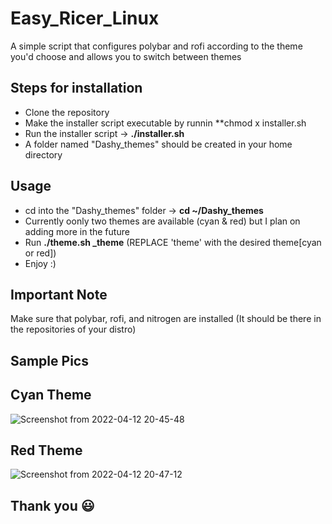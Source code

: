 # Easy_Ricer_Linux
A simple script that configures polybar and rofi according to the theme you'd choose and allows you to switch between themes  
## Steps for installation
* Clone the repository
* Make the installer script executable by runnin **chmod x installer.sh
* Run the installer script → **./installer.sh**
* A folder named "Dashy_themes" should be created in your home directory
## Usage
* cd into the "Dashy_themes" folder → **cd ~/Dashy_themes**
* Currently oonly two themes are available (cyan & red) but I plan on adding more in the future
* Run **./theme.sh _theme** (REPLACE 'theme' with the desired theme[cyan or red]) 
* Enjoy :)
## Important Note
Make sure that polybar, rofi, and nitrogen are installed (It should be there in the repositories of your distro)
## Sample Pics
## Cyan Theme

![Screenshot from 2022-04-12 20-45-48](https://user-images.githubusercontent.com/98411318/162995789-aa3d40ba-f203-4fd5-b6d5-d9a621ba8171.png)




## Red Theme

![Screenshot from 2022-04-12 20-47-12](https://user-images.githubusercontent.com/98411318/162995935-d077b3e1-072b-4992-a73e-5c193ac6f369.png)

## Thank you 😃 
